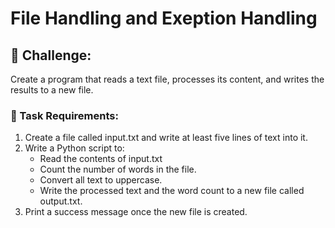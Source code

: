 # **File Handling and Exeption Handling**

## 🔹 Challenge:
Create a program that reads a text file, processes its content, and writes the results to a new file.


### 📌 Task Requirements:
1. Create a file called input.txt and write at least five lines of text into it.
2. Write a Python script to:
    - Read the contents of input.txt
    - Count the number of words in the file.
    - Convert all text to uppercase.
    - Write the processed text and the word count to a new file called output.txt.
3. Print a success message once the new file is created.
